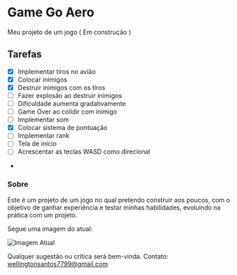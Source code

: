 # Game Go Aero
 Meu projeto de um jogo ( Em construção )
 
 ## Tarefas
 
 - [x] Implementar tiros no avião
- [x] Colocar inimigos
- [x] Destruir inimigos com os tiros
- [ ] Fazer explosão ao destruir inimigos
- [ ] Dificuldade aumenta gradativamente
- [ ] Game Over ao colidir com inimigo
- [ ] Implementar som
- [x] Colocar sistema de pontuação
- [ ] Implementar rank
- [ ] Tela de início
- [ ] Acrescentar as teclas WASD como direcional
 
-

 ### Sobre
 
 Este é um projeto de um jogo no qual pretendo construir aos poucos, com o objetivo de ganhar experiência  e testar minhas habilidades, evoluindo na prática com um projeto.
 
 Segue uma imagem do atual:
 
 ![Imagem Atual](https://i.ibb.co/YZ8tnkM/PRINT600.jpg)
 
Qualquer sugestão ou crítica será bem-vinda.
Contato: wellingtonsantos7799@gmail.com
